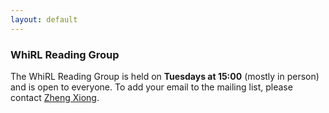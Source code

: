 ```yaml
---
layout: default
---
```


### WhiRL Reading Group

The WhiRL Reading Group is held on **Tuesdays at 15:00** (mostly in person) and is open to everyone.  To add your email to the mailing list, please contact [Zheng Xiong](mailto:zheng.xiong@eng.ox.ac.uk).
